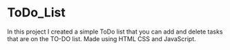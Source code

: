 # ToDo_List
In this project I created a simple ToDo list that you can add and delete tasks that are on the TO-DO list.
Made using HTML CSS and JavaScript.

